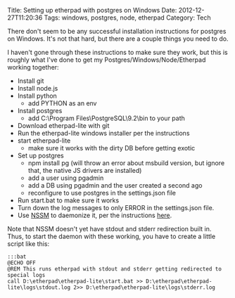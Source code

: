 Title: Setting up etherpad with postgres on Windows
Date: 2012-12-27T11:20:36
Tags: windows, postgres, node, etherpad
Category: Tech


There don't seem to be any successful installation instructions for postgres on Windows. It's not that hard, but there are a couple things you need to do. 

I haven't gone through these instructions to make sure they work, but this is roughly what I've done to get my Postgres/Windows/Node/Etherpad working together:

 - Install git
 - Install node.js
 - Install python
     - add PYTHON as an env
 - Install postgres
     - add C:\Program Files\PostgreSQL\9.2\bin to your path
 - Download etherpad-lite with git
 - Run the etherpad-lite windows installer per the instructions
 - start etherpad-lite
     - make sure it works with the dirty DB before getting exotic
 - Set up postgres
     - npm install pg (will throw an error about msbuild version, but ignore that, the native JS drivers are installed)
     - add a user using pgadmin
     - add a DB using pgadmin and the user created a second ago
     - reconfigure to use postgres in the settings.json file
 -  Run start.bat to make sure it works
 - Turn down the log messages to only ERROR in the settings.json file.
 - Use [NSSM][2] to daemonize it, per the instructions [here][1].

Note that NSSM doesn't yet have stdout and stderr redirection built in. Thus, to start the daemon with these working, you have to create a little script like this: 
    
    :::bat
    @ECHO OFF
    @REM This runs etherpad with stdout and stderr getting redirected to special logs
    call D:\etherpad\etherpad-lite\start.bat >> D:\etherpad\etherpad-lite\logs\stdout.log 2>> D:\etherpad\etherpad-lite\logs\stderr.log


[1]: https://github.com/ether/etherpad-lite/wiki/How-to-deploy-Etherpad-Lite-as-a-service
[2]: http://nssm.cc/

